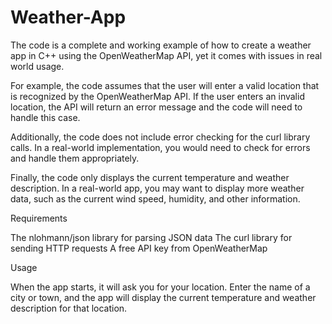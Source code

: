 # Weather-App

The code is a complete and working example of how to create a weather app in C++ using the OpenWeatherMap API, yet it comes with issues in real world usage.

For example, the code assumes that the user will enter a valid location that is recognized by the OpenWeatherMap API. If the user enters an invalid location, the API will return an error message and the code will need to handle this case.

Additionally, the code does not include error checking for the curl library calls. In a real-world implementation, you would need to check for errors and handle them appropriately.

Finally, the code only displays the current temperature and weather description. In a real-world app, you may want to display more weather data, such as the current wind speed, humidity, and other information.

Requirements

The nlohmann/json library for parsing JSON data
The curl library for sending HTTP requests
A free API key from OpenWeatherMap

Usage

When the app starts, it will ask you for your location. Enter the name of a city or town, and the app will display the current temperature and weather description for that location.
